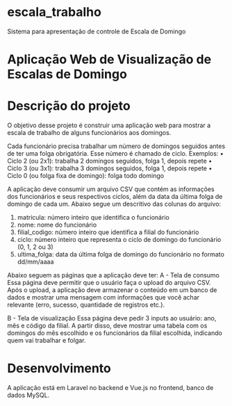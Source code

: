 # escala_trabalho
Sistema para apresentação de controle de Escala de Domingo

# Aplicação Web de Visualização de Escalas de Domingo

# Descrição do projeto

O objetivo desse projeto é construir uma aplicação web para mostrar a escala de trabalho de alguns funcionários aos domingos.

Cada funcionário precisa trabalhar um número de domingos seguidos antes de ter uma folga obrigatória. Esse número é chamado de ciclo. Exemplos:
• Ciclo 2 (ou 2x1): trabalha 2 domingos seguidos, folga 1, depois repete
• Ciclo 3 (ou 3x1): trabalha 3 domingos seguidos, folga 1, depois repete
• Ciclo 0 (ou folga fixa de domingo): folga todo domingo

A aplicação deve consumir um arquivo CSV que contém as informações dos funcionários e seus respectivos ciclos, além da data da última folga de domingo de cada um.
Abaixo segue um descritivo das colunas do arquivo:
1. matricula: número inteiro que identifica o funcionário
2. nome: nome do funcionário
3. filial_codigo: número inteiro que identifica a filial do funcionário
4. ciclo: número inteiro que representa o ciclo de domingo do funcionário (0, 1, 2 ou 3)
5. ultima_folga: data da última folga de domingo do funcionário no formato dd/mm/aaaa

Abaixo seguem as páginas que a aplicação deve ter:
A - Tela de consumo
Essa página deve permitir que o usuário faça o upload do arquivo CSV. Após o upload, a aplicação deve armazenar o conteúdo em um banco de dados e mostrar uma mensagem com informações que você achar relevante (erro, sucesso, quantidade de registros etc.).

B - Tela de visualização
Essa página deve pedir 3 inputs ao usuário: ano, mês e código da filial. A partir disso, deve mostrar uma tabela com os domingos do mês escolhido e os funcionários da filial escolhida, indicando quem vai trabalhar e folgar.

# Desenvolvimento
A aplicação está em Laravel no backend e Vue.js no frontend, banco de dados MySQL.
